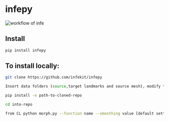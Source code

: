infepy
================

<!-- WARNING: THIS FILE WAS AUTOGENERATED! DO NOT EDIT! -->

![workflow of infe](images/workflow_infe.png)

## Install

``` sh
pip install infepy
```

## To install locally:

``` sh
git clone https://github.com/infekit/infepy

Insert data folders (source,target landmarks and source mesh), modify the config.toml

pip install -e path-to-cloned-repo

cd into-repo

from CL python morph.py --function name --smoothing value [default settings: Function: "thin_plate_spline", smoothing = 0 ]
```
